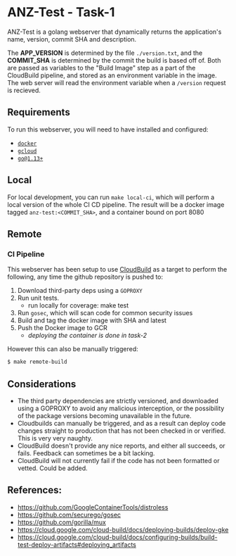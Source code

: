 # ANZ-Test - Task-1
ANZ-Test is a golang webserver that dynamically returns the application's name, version, commit SHA and description.

The **APP_VERSION** is determined by the file `./version.txt`, and the **COMMIT_SHA** is determined by the commit the build is based off of. Both are passed as variables to the "Build Image" step as a part of the CloudBuild pipeline, and stored as an environment variable in the image. The web server will read the environment variable when a `/version` request is recieved.

## Requirements
To run this webserver, you will need to have installed and configured:
- [`docker`](https://www.docker.com/products/docker-desktop)
- [`gcloud`](https://cloud.google.com/sdk/install)
- [`go@1.13+`](https://golang.org/dl/)

## Local

For local development, you can run `make local-ci`, which will perform a local version of the whole CI CD pipeline. The result will be a docker image tagged `anz-test:<COMMIT_SHA>`, and a container bound on port 8080

## Remote
### CI Pipeline

This webserver has been setup to use [CloudBuild](https://cloud.google.com/cloud-build/) as a target to perform the following, any time the github repository is pushed to:

1. Download third-party deps using a `GOPROXY`
2. Run unit tests.
   - run locally for coverage: make test
3. Run `gosec`, which will scan code for common security issues
4. Build and tag the docker image with SHA and latest
5. Push the Docker image to GCR
   - _deploying the container is done in task-2_

However this can also be manually triggered:
```bash
$ make remote-build
```

## Considerations

* The third party dependencies are strictly versioned, and downloaded using a GOPROXY to avoid any malicious interception, or the possibility of the package versions becoming unavailable in the future.
* Cloudbuilds can manually be triggered, and as a result can deploy code changes straight to production that has not been checked in or verified. This is very very naughty.
* CloudBuild doesn't provide any nice reports, and either all succeeds, or fails. Feedback can sometimes be a bit lacking.
* CloudBuild will not currently fail if the code has not been formatted or vetted. Could be added.

## References:
* https://github.com/GoogleContainerTools/distroless
* https://github.com/securego/gosec
* https://github.com/gorilla/mux
* https://cloud.google.com/cloud-build/docs/deploying-builds/deploy-gke
* https://cloud.google.com/cloud-build/docs/configuring-builds/build-test-deploy-artifacts#deploying_artifacts
